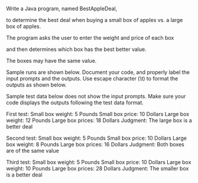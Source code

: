  Write a Java program, named BestAppleDeal, 
 
 to determine the best deal 
when buying a small box of apples vs. a large box of apples. 

The program asks the user to enter the weight and price of each box 

and then determines which box has the best better value. 

The boxes may 
have the same value. 

Sample runs are shown below. Document your code, and properly label the input 
prompts and the outputs. Use escape character (\t) to format the outputs as shown below. 

Sample test 
data below does not show the input prompts. Make sure your code displays the outputs following the test 
data format.

First test:
Small box weight: 5 Pounds 
Small box price: 10 Dollars 
Large box weight: 12 Pounds
Large box prices: 18 Dollars 
Judgment: The large box is a better deal

Second test:
Small box weight: 5 Pounds 
Small box price: 10 Dollars 
Large box weight: 8 Pounds
Large box prices: 16 Dollars 
Judgment: Both boxes are of the same value

Third test:
Small box weight: 5 Pounds 
Small box price: 10 Dollars 
Large box weight: 10 Pounds
Large box prices: 28 Dollars 
Judgment: The smaller box is a better deal


